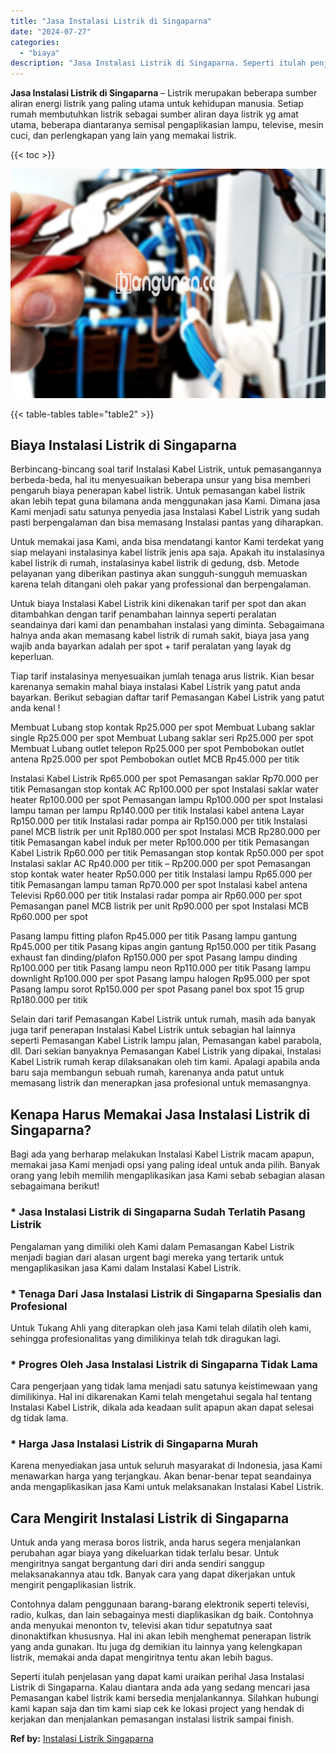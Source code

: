 ```yaml
---
title: "Jasa Instalasi Listrik di Singaparna"
date: "2024-07-27"
categories: 
  - "biaya"
description: "Jasa Instalasi Listrik di Singaparna. Seperti itulah penjelasan yang dapat kami uraikan perihal Jasa Instalasi Listrik di Singaparna. Kalau diantara anda ada..."
---
```


**Jasa Instalasi Listrik di Singaparna** – Listrik merupakan beberapa sumber aliran energi listrik yang paling utama untuk kehidupan manusia. Setiap rumah membutuhkan listrik sebagai sumber aliran daya listrik yg amat utama, beberapa diantaranya semisal pengaplikasian lampu, televise, mesin cuci, dan perlengkapan yang lain yang memakai listrik.

{{< toc >}}

![Jasa Instalasi Listrik di Singaparna](/images/instalasi-listrik-murah44.png)

{{< table-tables table="table2" >}}

## Biaya Instalasi Listrik di Singaparna

Berbincang-bincang soal tarif Instalasi Kabel Listrik, untuk pemasangannya berbeda-beda, hal itu menyesuaikan beberapa unsur yang bisa memberi pengaruh biaya penerapan kabel listrik. Untuk pemasangan kabel listrik akan lebih tepat guna bilamana anda menggunakan jasa Kami. Dimana jasa Kami menjadi satu satunya penyedia jasa Instalasi Kabel Listrik yang sudah pasti berpengalaman dan bisa memasang Instalasi pantas yang diharapkan.

Untuk memakai jasa Kami, anda bisa mendatangi kantor Kami terdekat yang siap melayani instalasinya kabel listrik jenis apa saja. Apakah itu instalasinya kabel listrik di rumah, instalasinya kabel listrik di gedung, dsb. Metode pelayanan yang diberikan pastinya akan sungguh-sungguh memuaskan karena telah ditangani oleh pakar yang professional dan berpengalaman.

Untuk biaya Instalasi Kabel Listrik kini dikenakan tarif per spot dan akan ditambahkan dengan tarif penambahan lainnya seperti peralatan seandainya dari kami dan penambahan instalasi yang diminta. Sebagaimana halnya anda akan memasang kabel listrik di rumah sakit, biaya jasa yang wajib anda bayarkan adalah per spot + tarif peralatan yang layak dg keperluan.

Tiap tarif instalasinya menyesuaikan jumlah tenaga arus listrik. Kian besar karenanya semakin mahal biaya instalasi Kabel Listrik yang patut anda bayarkan. Berikut sebagian daftar tarif Pemasangan Kabel Listrik yang patut anda kenal !

Membuat Lubang stop kontak Rp25.000 per spot Membuat Lubang saklar single Rp25.000 per spot Membuat Lubang saklar seri Rp25.000 per spot Membuat Lubang outlet telepon Rp25.000 per spot Pembobokan outlet antena Rp25.000 per spot Pembobokan outlet MCB Rp45.000 per titik

Instalasi Kabel Listrik Rp65.000 per spot Pemasangan saklar Rp70.000 per titik Pemasangan stop kontak AC Rp100.000 per spot Instalasi saklar water heater Rp100.000 per spot Pemasangan lampu Rp100.000 per spot Instalasi lampu taman per lampu Rp140.000 per titik Instalasi kabel antena Layar Rp150.000 per titik Instalasi radar pompa air Rp150.000 per titik Instalasi panel MCB listrik per unit Rp180.000 per spot Instalasi MCB Rp280.000 per titik Pemasangan kabel induk per meter Rp100.000 per titik Pemasangan Kabel Listrik Rp60.000 per titik Pemasangan stop kontak Rp50.000 per spot Instalasi saklar AC Rp40.000 per titik – Rp200.000 per spot Pemasangan stop kontak water heater Rp50.000 per titik Instalasi lampu Rp65.000 per titik Pemasangan lampu taman Rp70.000 per spot Instalasi kabel antena Televisi Rp60.000 per titik Instalasi radar pompa air Rp60.000 per spot Pemasangan panel MCB listrik per unit Rp90.000 per spot Instalasi MCB Rp60.000 per spot

Pasang lampu fitting plafon Rp45.000 per titik Pasang lampu gantung Rp45.000 per titik Pasang kipas angin gantung Rp150.000 per titik Pasang exhaust fan dinding/plafon Rp150.000 per spot Pasang lampu dinding Rp100.000 per titik Pasang lampu neon Rp110.000 per titik Pasang lampu downlight Rp100.000 per spot Pasang lampu halogen Rp95.000 per spot Pasang lampu sorot Rp150.000 per spot Pasang panel box spot 15 grup Rp180.000 per titik

Selain dari tarif Pemasangan Kabel Listrik untuk rumah, masih ada banyak juga tarif penerapan Instalasi Kabel Listrik untuk sebagian hal lainnya seperti Pemasangan Kabel Listrik lampu jalan, Pemasangan kabel parabola, dll. Dari sekian banyaknya Pemasangan Kabel Listrik yang dipakai, Instalasi Kabel Listrik rumah kerap dilaksanakan oleh tim kami. Apalagi apabila anda baru saja membangun sebuah rumah, karenanya anda patut untuk memasang listrik dan menerapkan jasa profesional untuk memasangnya.

## Kenapa Harus Memakai Jasa Instalasi Listrik di Singaparna?

Bagi ada yang berharap melakukan Instalasi Kabel Listrik macam apapun, memakai jasa Kami menjadi opsi yang paling ideal untuk anda pilih. Banyak orang yang lebih memilih mengaplikasikan jasa Kami sebab sebagian alasan sebagaimana berikut!

### \* Jasa Instalasi Listrik di Singaparna Sudah Terlatih Pasang Listrik

Pengalaman yang dimiliki oleh Kami dalam Pemasangan Kabel Listrik menjadi bagian dari alasan urgent bagi mereka yang tertarik untuk mengaplikasikan jasa Kami dalam Instalasi Kabel Listrik.

### \* Tenaga Dari Jasa Instalasi Listrik di Singaparna Spesialis dan Profesional

Untuk Tukang Ahli yang diterapkan oleh jasa Kami telah dilatih oleh kami, sehingga profesionalitas yang dimilikinya telah tdk diragukan lagi.

### \* Progres Oleh Jasa Instalasi Listrik di Singaparna Tidak Lama

Cara pengerjaan yang tidak lama menjadi satu satunya keistimewaan yang dimilikinya. Hal ini dikarenakan Kami telah mengetahui segala hal tentang Instalasi Kabel Listrik, dikala ada keadaan sulit apapun akan dapat selesai dg tidak lama.

### \* Harga Jasa Instalasi Listrik di Singaparna Murah

Karena menyediakan jasa untuk seluruh masyarakat di Indonesia, jasa Kami menawarkan harga yang terjangkau. Akan benar-benar tepat seandainya anda mengaplikasikan jasa Kami untuk melaksanakan Instalasi Kabel Listrik.

## Cara Mengirit Instalasi Listrik di Singaparna


Untuk anda yang merasa boros listrik, anda harus segera menjalankan perubahan agar biaya yang dikeluarkan tidak terlalu besar. Untuk mengiritnya sangat bergantung dari diri anda sendiri sanggup melaksanakannya atau tdk. Banyak cara yang dapat dikerjakan untuk mengirit pengaplikasian listrik.

Contohnya dalam penggunaan barang-barang elektronik seperti televisi, radio, kulkas, dan lain sebagainya mesti diaplikasikan dg baik. Contohnya anda menyukai menonton tv, televisi akan tidur sepatutnya saat dinonaktifkan khususnya. Hal ini akan lebih menghemat penerapan listrik yang anda gunakan. Itu juga dg demikian itu lainnya yang kelengkapan listrik, memakai anda dapat mengiritnya tentu akan lebih bagus.

Seperti itulah penjelasan yang dapat kami uraikan perihal Jasa Instalasi Listrik di Singaparna. Kalau diantara anda ada yang sedang mencari jasa Pemasangan kabel listrik kami bersedia menjalankannya. Silahkan hubungi kami kapan saja dan tim kami siap cek ke lokasi project yang hendak di kerjakan dan menjalankan pemasangan instalasi listrik sampai finish.

**Ref by:** [Instalasi Listrik Singaparna](https://id.wikipedia.org/wiki/Instalasi)
